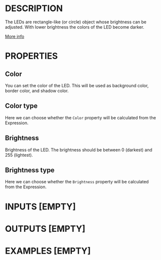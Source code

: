 # DESCRIPTION

The LEDs are rectangle-like (or circle) object whose brightness can be adjusted. With lower brightness the colors of the LED become darker.

[More info](https://docs.lvgl.io/master/widgets/led.html)

# PROPERTIES

## Color

You can set the color of the LED. This will be used as background color, border color, and shadow color.

## Color type

Here we can choose whether the `Color` property will be calculated from the Expression.

## Brightness

Brightness of the LED. The brightness should be between 0 (darkest) and 255 (lightest).

## Brightness type

Here we can choose whether the `Brightness` property will be calculated from the Expression.

# INPUTS [EMPTY]

# OUTPUTS [EMPTY]

# EXAMPLES [EMPTY]
